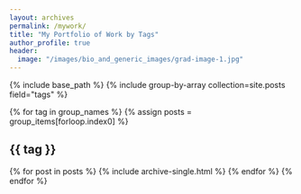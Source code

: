 ```yaml
---
layout: archives
permalink: /mywork/
title: "My Portfolio of Work by Tags"
author_profile: true
header:
  image: "/images/bio_and_generic_images/grad-image-1.jpg"
---
```


{% include base_path %}
{% include group-by-array collection=site.posts field="tags" %}

{% for tag in group_names %}
  {% assign posts = group_items[forloop.index0] %}
  <h2 id="{{ tag | slugify }}" class="archive__subtitle">{{ tag }}</h2>
  {% for post in posts %}
    {% include archive-single.html %}
  {% endfor %}
{% endfor %}  
